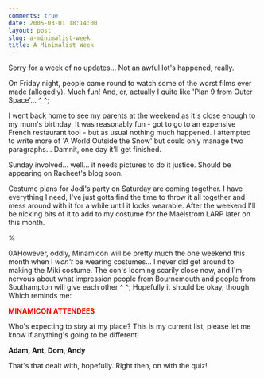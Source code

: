 ```yaml
---
comments: true
date: 2005-03-01 18:14:00
layout: post
slug: a-minimalist-week
title: A Minimalist Week
---
```


Sorry for a week of no updates...  Not an awful lot's happened, really.  

On Friday night, people came round to watch some of the worst films ever made (allegedly).  Much fun!  And, er, actually I quite like 'Plan 9 from Outer Space'... ^_^;  

I went back home to see my parents at the weekend as it's close enough to my mum's birthday.  It was reasonably fun - got to go to an expensive French restaurant too! - but as usual nothing much happened.  I attempted to write more of 'A World Outside the Snow' but could only manage two paragraphs...  Damnit, one day it'll get finished.  

Sunday involved... well... it needs pictures to do it justice.  Should be appearing on Racheet's blog soon.  

Costume plans for Jodi's party on Saturday are coming together.  I have everything I need, I've just gotta find the time to throw it all together and mess around with it for a while until it looks wearable.  After the weekend I'll be nicking bits of it to add to my costume for the Maelstrom LARP later on this month.  

%  

0AHowever, oddly, Minamicon will be pretty much the one weekend this month when I *won't* be wearing costumes...  I never did get around to making the Miki costume.  The con's looming scarily close now, and I'm nervous about what impression people from Bournemouth and people from Southampton will give each other ^_^;  Hopefully it should be okay, though.  Which reminds me:  

<font color=red><b>MINAMICON ATTENDEES</font></b>  

Who's expecting to stay at my place?  This is my current list, please let me know if anything's going to be different!  

<b>Adam, Ant, Dom, Andy</b>  

That's that dealt with, hopefully.  Right then, on with the quiz!  


